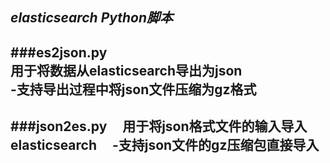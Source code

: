 *elasticsearch Python脚本*
---
###es2json.py    
用于将数据从elasticsearch导出为json    
-支持导出过程中将json文件压缩为gz格式
---
###json2es.py    
用于将json格式文件的输入导入elasticsearch    
-支持json文件的gz压缩包直接导入
---
